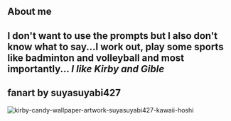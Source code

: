 ## About me

<!--**KirbyLver/KirbyLver** is a ✨ _special_ ✨ repository because its `README.md` (this file) appears on your GitHub profile. -->
I don't want to use the prompts but I also don't know what to say...I work out, play some sports like badminton and volleyball and most importantly... *I like Kirby and Gible*
---
## fanart by suyasuyabi427
![kirby-candy-wallpaper-artwork-suyasuyabi427-kawaii-hoshi](https://github.com/KirbyLver/KirbyLver/assets/171892883/c5ef35cd-21db-4175-9d02-03135ccf91c8)

